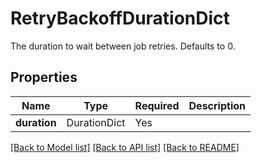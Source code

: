 # RetryBackoffDurationDict

The duration to wait between job retries. Defaults to 0.


## Properties
| Name | Type | Required | Description |
| ------------ | ------------- | ------------- | ------------- |
**duration** | DurationDict | Yes |  |


[[Back to Model list]](../../README.md#documentation-for-models) [[Back to API list]](../../README.md#documentation-for-api-endpoints) [[Back to README]](../../README.md)
